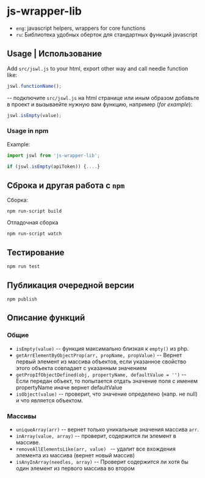 # js-wrapper-lib

* `eng`: javascript helpers, wrappers for core functions
* `ru`: Библиотека удобных оберток для стандартных функций javascript

## Usage | Использование

Add `src/jswl.js` to your html, export other way and call needle function like:

```javascript
jswl.functionName();
```
-- подключите `src/jswl.js` на html странице или иным образом добавьте в проект
 и вызываейте нужную вам функцию, например (*for example*):

```javascript
jswl.isEmpty(value);
```
### Usage in npm

Example:

```javascript
import jswl from 'js-wrapper-lib';

if (jswl.isEmpty(apiToken)) {....}
```

## Сброка и другая работа с `npm`

Сборка:
```shell
npm run-script build
```
Отладочная сборка
```shell
npm run-script watch
```

## Тестирование

```shell
npm run test
```

## Публикация очередной версии

```
npm publish
```

## Описание функций

### Общие

* `isEmpty(value)` -- функция максимально близкая к `empty()` из php.
* `getArrElementByObjectProp(arr, propName, propValue)` -- Вернет первый элемент из массива объектов, если указанное свойство этого объекта совпадает с указанным значением
* `getPropIfObjectDefined(obj, propertyName, defaultValue = '')` -- Если передан объект, то попытается отдать значение поля с именем propertyName иначе вернет defaultValue
* `isObject(value)` -- проверит, что значение определено (напр. не null) и что является объектом.


### Массивы

* `uniqueArray(arr)` -- вернет только уникальные значения массива `arr`.
* `inArray(value, array)`  -- проверит, содержится ли элемент в массиве.
* `removeAllElementsLike(arr, value) ` -- удалит все вхождения элемента из массива (вернет новый массив)
* `isAnyInArray(needles, array)` -- Проверит содержится ли хотя бы один элемент из первого массива во втором







